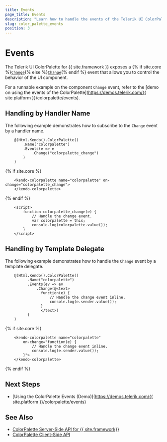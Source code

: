 ```yaml
---
title: Events
page_title: Events
description: "Learn how to handle the events of the Telerik UI ColorPalette component for {{ site.framework }}."
slug: color_palette_events
position: 3
---
```


# Events

The Telerik UI ColorPalette for {{ site.framework }} exposes a {% if site.core %}[`Change`](/api/kendo.mvc.ui.fluent/colorpaletteeventbuilder){% else %}[`Change`](/api/kendo.mvc.ui.fluent/simplecolorpickereventbuilder#changesystemfunc){% endif %} event that allows you to control the behavior of the UI component.

For a runnable example on the component `Change` event, refer to the [demo on using the events of the ColorPalette](https://demos.telerik.com/{{ site.platform }}/colorpalette/events).

## Handling by Handler Name

The following example demonstrates how to subscribe to the `Change` event by a handler name.

```HtmlHelper
    @(Html.Kendo().ColorPalette()
        .Name("colorpalette")
        .Events(e => e
            .Change("colorpalette_change")
        )
    )
```
{% if site.core %}
```TagHelper
    <kendo-colorpalette name="colorpalette" on-change="colorpalette_change">
    </kendo-colorpalette>
```
{% endif %}
```JS script
    <script>
        function colorpalette_change(e) {
            // Handle the change event.
            var colorpalette = this;
            console.log(colorpalette.value());
        }
    </script>
```

## Handling by Template Delegate

The following example demonstrates how to handle the `Change` event by a template delegate.

```HtmlHelper
    @(Html.Kendo().ColorPalette()
          .Name("colorpalette")
          .Events(ev => ev
              .Change(@<text>
                function(e) {
                    // Handle the change event inline.
                    console.log(e.sender.value());
                }
                </text>)
          )
    )
```
{% if site.core %}
```TagHelper
    <kendo-colorpalette name="colorpalette" 
        on-change="function(e) {
            // Handle the change event inline.
            console.log(e.sender.value());
        }">
    </kendo-colorpalette>
```
{% endif %}

## Next Steps

* [Using the ColorPalette Events (Demo)](https://demos.telerik.com/{{ site.platform }}/colorpalette/events)

## See Also

* [ColorPalette Server-Side API for {{ site.framework}}](/api/colorpalette)
* [ColorPalette Client-Side API](https://docs.telerik.com/kendo-ui/api/javascript/ui/colorpalette)
